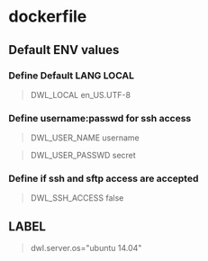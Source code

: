 # dockerfile

## Default ENV values

### Define Default LANG LOCAL
> DWL_LOCAL en_US.UTF-8

### Define username:passwd for ssh access
> DWL_USER_NAME username

> DWL_USER_PASSWD secret

### Define if ssh and sftp access are accepted
> DWL_SSH_ACCESS false

## LABEL
> dwl.server.os="ubuntu 14.04"
